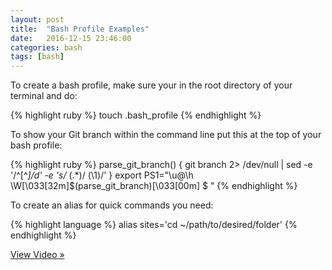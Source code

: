 ```yaml
---
layout: post
title:  "Bash Profile Examples"
date:   2016-12-15 23:46:00
categories: bash
tags: [bash]
---
```

To create a bash profile, make sure your in the root directory of your terminal and do:

{% highlight ruby %}
touch .bash_profile
{% endhighlight %}

To show your Git branch within the command line put this at the top of your bash profile:

{% highlight ruby %}
parse_git_branch() {
   git branch 2> /dev/null | sed -e '/^[^​*]/d' -e 's/*​ \(.*\)/ (\1)/'
}
export PS1="\u@\h \W\[\033[32m\]\$(parse_git_branch)\[\033[00m\] $ "
{% endhighlight %}

To create an alias for quick commands you need:

{% highlight language %}
alias sites='cd ~/path/to/desired/folder'
{% endhighlight %}

<a class="btn btn-danger" href="https://www.youtube.com/watch?v=OQXc_hjqZps" role="button">View Video »</a>
